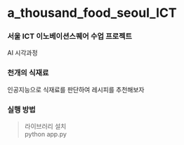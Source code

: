 # a_thousand_food_seoul_ICT
### 서울 ICT 이노베이션스퀘어 수업 프로젝트
AI 시각과정
### 천개의 식재료
인공지능으로 식재료를 판단하여 레시피를 추천해보자

### 실행 방법 
> 라이브러리 설치  
> python app.py

